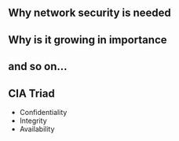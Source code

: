 
## Why network security is needed


## Why is it growing in importance


## and so on…


## CIA Triad

- Confidentiality
- Integrity
- Availability
